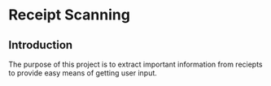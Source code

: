 # Receipt Scanning

## Introduction
The purpose of this project is to extract important information from reciepts to provide easy means of getting user input.

